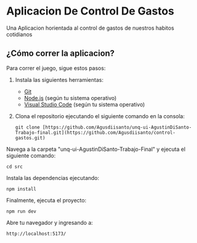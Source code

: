 # Aplicacion De Control De Gastos

Una Aplicacion horientada al control de gastos de nuestros habitos cotidianos

## ¿Cómo correr la aplicacion?

Para correr el juego, sigue estos pasos:

1. Instala las siguientes herramientas:
   - [Git](https://git-scm.com/)
   - [Node.js](https://nodejs.org/) (según tu sistema operativo)
   - [Visual Studio Code](https://code.visualstudio.com/) (según tu sistema operativo)

2. Clona el repositorio ejecutando el siguiente comando en la consola:

   ```shell
   git clone [https://github.com/Agusdiisanto/unq-ui-AgustinDiSanto-Trabajo-final.git](https://github.com/Agusdiisanto/control-gastos.git)
   ```
Navega a la carpeta "unq-ui-AgustinDiSanto-Trabajo-Final" y ejecuta el siguiente comando:
```shell
cd src
```
Instala las dependencias ejecutando:

```shell
npm install
```

Finalmente, ejecuta el proyecto:

```shell
npm run dev
```

Abre tu navegador y ingresando a:
```plaintext
http://localhost:5173/
```



